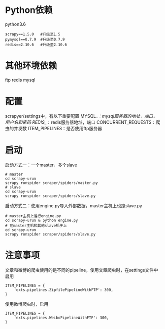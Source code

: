 # Python依赖
python3.6       
```
scrapy==1.5.0   #升级至1.5
pymysql==0.7.9  #升级至0.7.9
redis==2.10.6   #升级至2.10.6
```

# 其他环境依赖
ftp
redis
mysql


# 配置
scrapyer/settings中，有以下重要配置
MYSQL_*：mysql服务器的地址，端口，用户名和密码
REDIS_*：redis服务器地址，端口
CONCURRENT_REQUESTS：爬虫的并发数
ITEM_PIPELINES：是否使用ftp服务器


# 启动
启动方式一：一个master，多个slave
```
# master
cd scrapy-urun
scrapy runspider scraper/spiders/master.py
# slave
cd scrapy-urun
scrapy runspider scraper/spiders/slave.py
```
启动方式二：使用engine.py导入外部数据，master主机上也跑slave.py
```
# master主机上运行engine.py
cd scrapy-urun & python engine.py
# 在master主机和其他slave机子上
cd scrapy-urun
scrapy runspider scraper/spiders/slave.py
```


# 注意事项
文章和微博的爬虫使用的是不同的pipeline，使用文章爬虫时，在settings文件中启用
```
ITEM_PIPELINES = {
    'exts.pipelines.ZipfilePipelineWithFTP': 300,
}
```
使用微博爬虫时，启用
```
ITEM_PIPELINES = {
    'exts.pipelines.WeiboPipelineWithFTP': 300,
}
```